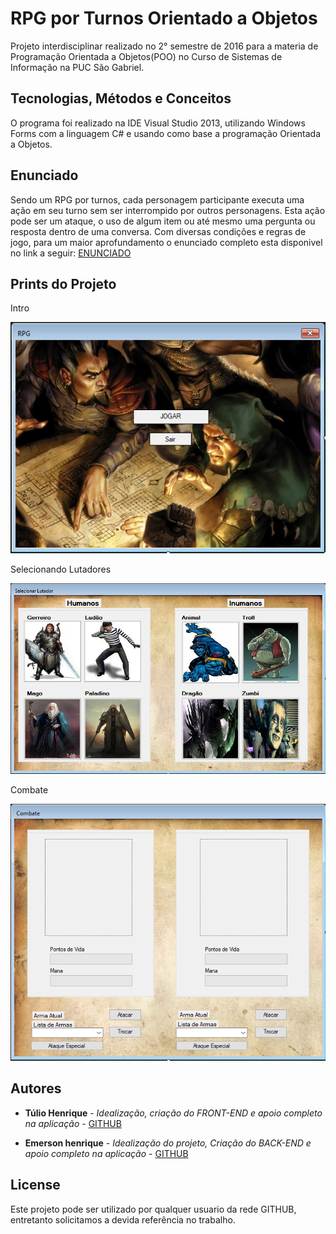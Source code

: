# RPG por Turnos Orientado a Objetos

Projeto interdisciplinar realizado no 2° semestre de 2016 para a materia de Programação Orientada a Objetos(POO) no Curso de 
Sistemas de Informação na PUC São Gabriel.

## Tecnologias, Métodos e Conceitos

O programa foi realizado na IDE Visual Studio 2013, utilizando Windows Forms com a linguagem C# e usando como base a 
programação Orientada a Objetos.

## Enunciado

Sendo um RPG por turnos, cada personagem participante executa uma ação em seu turno sem ser interrompido por outros personagens. 
Esta ação pode ser um ataque, o uso de algum item ou até mesmo uma pergunta ou resposta dentro de uma conversa. Com diversas 
condições e regras de jogo, para um maior aprofundamento o enunciado completo esta disponivel no link a seguir: [ENUNCIADO](https://github.com/TulioHenrique/RPG-por-Turnos/blob/master/Docs/Enunciado%20TI_POO.pdf)

## Prints do Projeto

Intro

![alt text](https://github.com/TulioHenrique/RPG-por-Turnos/blob/master/Docs/Prints/Intro.png)

Selecionando Lutadores

![alt text](https://github.com/TulioHenrique/RPG-por-Turnos/blob/master/Docs/Prints/selecionar.png)

Combate

![alt text](https://github.com/TulioHenrique/RPG-por-Turnos/blob/master/Docs/Prints/combate.png)

## Autores

* **Túlio Henrique** - *Idealização, criação do FRONT-END e apoio completo na aplicação* - [GITHUB](https://github.com/TulioHenrique)

* **Emerson henrique** - *Idealização do projeto, Criação do BACK-END e apoio completo na aplicação* - [GITHUB](https://github.com/)

## License

Este projeto pode ser utilizado por qualquer usuario da rede GITHUB, entretanto solicitamos a devida referência no trabalho.
